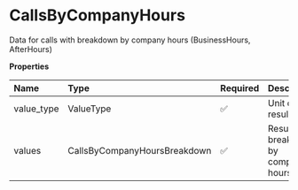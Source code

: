 # CallsByCompanyHours

Data for calls with breakdown by company hours (BusinessHours, AfterHours)

**Properties**

| Name       | Type                         | Required | Description                       |
| :--------- | :--------------------------- | :------- | :-------------------------------- |
| value_type | ValueType                    | ✅       | Unit of the result value          |
| values     | CallsByCompanyHoursBreakdown | ✅       | Result breakdown by company hours |

<!-- This file was generated by liblab | https://liblab.com/ -->
